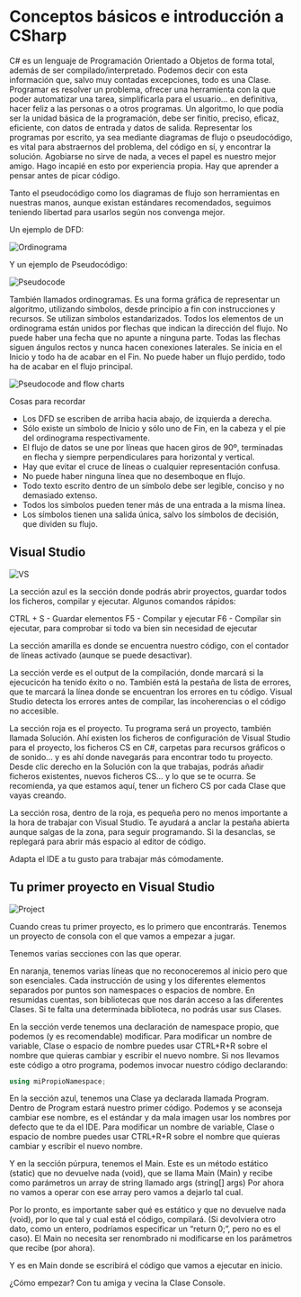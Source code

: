 # Conceptos básicos e introducción a CSharp

C# es un lenguaje de Programación Orientado a Objetos de forma total, además de ser compilado/interpretado. Podemos decir con esta información que, salvo muy contadas excepciones, todo es una Clase.
Programar es resolver un problema, ofrecer una herramienta con la que poder automatizar una tarea, simplificarla para el usuario… en definitiva, hacer feliz a las personas o a otros programas. Un algoritmo, lo que podía ser la unidad básica de la programación, debe ser finitio, preciso, eficaz, eficiente, con datos de entrada y datos de salida.
Representar los programas por escrito, ya sea mediante diagramas de flujo o pseudocódigo, es vital para abstraernos del problema, del código en sí, y encontrar la solución. Agobiarse no sirve de nada, a veces el papel es nuestro mejor amigo.
Hago incapié en esto por experiencia propia. Hay que aprender a pensar antes de picar código.

Tanto el pseudocódigo como los diagramas de flujo son herramientas en nuestras manos, aunque existan estándares recomendados, seguimos teniendo libertad para usarlos según nos convenga mejor.

Un ejemplo de DFD:

![Ordinograma](http://4.bp.blogspot.com/-515O6ynwUok/VXQNVA_La0I/AAAAAAAAAz4/6alsXOu3XDw/s1600/Ejemplo%2Bordinograma.JPG)

Y un ejemplo de Pseudocódigo:

![Pseudocode](http://3.bp.blogspot.com/-uCEFCkIVhFU/VkXv31Vdy3I/AAAAAAAAABM/nLu2fvc5a0A/s640/pic2.png)

También llamados ordinogramas. Es una forma gráfica de representar un algoritmo, utilizando símbolos, desde principio a fin con instrucciones y recursos. Se utilizan símbolos estandarizados.
Todos los elementos de un ordinograma están unidos por flechas que indican la dirección del flujo. No puede haber una fecha que no apunte a ninguna parte. Todas las flechas siguen ángulos rectos y nunca hacen conexiones laterales.
Se inicia en el Inicio y todo ha de acabar en el Fin. No puede haber un flujo perdido, todo ha de acabar en el flujo principal.

![Pseudocode and flow charts](http://image.slidesharecdn.com/l1-flowsandpseudo-121016053535-phpapp01/95/flow-charts-and-pseudo-code-4-638.jpg?cb=1350365785)

Cosas para recordar

* Los DFD se escriben de arriba hacia abajo, de izquierda a derecha.
* Sólo existe un símbolo de Inicio y sólo uno de Fin, en la cabeza y el pie del ordinograma respectivamente.
* El flujo de datos se une por líneas que hacen giros de 90º, terminadas en flecha y siempre perpendiculares para horizontal y vertical.
* Hay que evitar el cruce de líneas o cualquier representación confusa.
* No puede haber ninguna línea que no desemboque en flujo.
* Todo texto escrito dentro de un símbolo debe ser legible, conciso y no demasiado extenso.
* Todos los símbolos pueden tener más de una entrada a la misma línea.
* Los símbolos tienen una salida única, salvo los símbolos de decisión, que dividen su flujo.

## Visual Studio

![VS](http://i.imgur.com/UprlL46.png)

La sección azul es la sección donde podrás abrir proyectos, guardar todos los ficheros, compilar y ejecutar.
Algunos comandos rápidos:

CTRL + S - Guardar elementos
F5 - Compilar y ejecutar
F6 - Compilar sin ejecutar, para comprobar si todo va bien sin necesidad de ejecutar

La sección amarilla es donde se encuentra nuestro código, con el contador de líneas activado (aunque se puede desactivar).

La sección verde es el output de la compilación, donde marcará si la ejecucicón ha tenido éxito o no. También está la pestaña de lista de errores, que te marcará la línea donde se encuentran los errores en tu código. Visual Studio detecta los errores antes de compilar, las incoherencias o el código no accesible.

La sección roja es el proyecto. Tu programa será un proyecto, también llamada Solución. Ahí existen los ficheros de configuración de Visual Studio para el proyecto, los ficheros CS en C#, carpetas para recursos gráficos o de sonido… y es ahí donde navegarás para encontrar todo tu proyecto. Desde clic derecho en la Solución con la que trabajas, podrás añadir ficheros existentes, nuevos ficheros CS… y lo que se te ocurra. Se recomienda, ya que estamos aquí, tener un fichero CS por cada Clase que vayas creando.

La sección rosa, dentro de la roja, es pequeña pero no menos importante a la hora de trabajar con Visual Studio. Te ayudará a anclar la pestaña abierta aunque salgas de la zona, para seguir programando. Si la desanclas, se replegará para abrir más espacio al editor de código.

Adapta el IDE a tu gusto para trabajar más cómodamente.

## Tu primer proyecto en Visual Studio

![Project](http://i.imgur.com/L70DwU9.gif)

Cuando creas tu primer proyecto, es lo primero que encontrarás. Tenemos un proyecto de consola con el que vamos a empezar a jugar.

Tenemos varias secciones con las que operar.

En naranja, tenemos varias líneas que no reconoceremos al inicio pero que son esenciales. Cada instrucción de using y los diferentes elementos separados por puntos son namespaces o espacios de nombre. En resumidas cuentas, son bibliotecas que nos darán acceso a las diferentes Clases. Si te falta una determinada biblioteca, no podrás usar sus Clases.

En la sección verde tenemos una declaración de namespace propio, que podemos (y es recomendable) modificar. Para modificar un nombre de variable, Clase o espacio de nombre puedes usar CTRL+R+R sobre el nombre que quieras cambiar y escribir el nuevo nombre. Si nos llevamos este código a otro programa, podemos invocar nuestro código declarando:

```cs
using miPropioNamespace;
```

En la sección azul, tenemos una Clase ya declarada llamada Program. Dentro de Program estará nuestro primer código. Podemos y se aconseja cambiar ese nombre, es el estándar y da mala imagen usar los nombres por defecto que te da el IDE.  Para modificar un nombre de variable, Clase o espacio de nombre puedes usar CTRL+R+R sobre el nombre que quieras cambiar y escribir el nuevo nombre.

Y en la sección púrpura, tenemos el Main. Este es un método estático (static) que no devuelve nada (void), que se llama Main (Main) y recibe como parámetros un array de string llamado args (string[] args)
Por ahora no vamos a operar con ese array pero vamos a dejarlo tal cual.

Por lo pronto, es importante saber qué es estático y que no devuelve nada (void), por lo que tal y cual está el código, compilará. (Si devolviera otro dato, como un entero, podríamos especificar un “return 0;”, pero no es el caso).
El Main no necesita ser renombrado ni modificarse en los parámetros que recibe (por ahora).

Y es en Main donde se escribirá el código que vamos a ejecutar en inicio.

¿Cómo empezar? Con tu amiga y vecina la Clase Console.